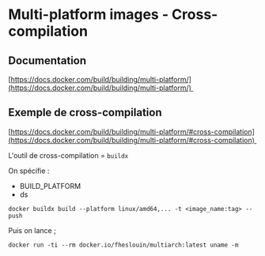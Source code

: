# Multi-platform images - Cross-compilation
Documentation
-------------

[https://docs.docker.com/build/building/multi-platform/](https://docs.docker.com/build/building/multi-platform/) 

Exemple de cross-compilation
----------------------------

[https://docs.docker.com/build/building/multi-platform/#cross-compilation](https://docs.docker.com/build/building/multi-platform/#cross-compilation) 

L'outil de cross-compilation = `buildx`

On spécifie :

*   BUILD\_PLATFORM
*   ds

```text-x-dockerfile
docker buildx build --platform linux/amd64,... -t <image_name:tag> --push
```

Puis on lance ;

```text-x-dockerfile
docker run -ti --rm docker.io/fheslouin/multiarch:latest uname -m
```